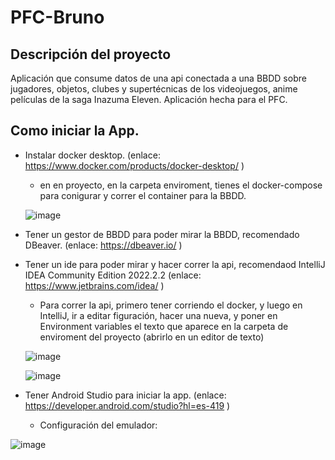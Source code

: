 # PFC-Bruno

## Descripción del proyecto
Aplicación que consume datos de una api conectada a una BBDD sobre jugadores, objetos, clubes y supertécnicas de los videojuegos, anime películas de la saga Inazuma Eleven.
Aplicación hecha para el PFC.

## Como iniciar la App.

- Instalar docker desktop. (enlace: https://www.docker.com/products/docker-desktop/ )
  -   en en proyecto, en la carpeta enviroment, tienes el docker-compose para conigurar y correr el container para la BBDD.
 
  ![image](https://github.com/Brunoo652/PFC-Bruno/assets/113421203/62c7cd78-a59b-4a90-af97-a6610d1110bd)

- Tener un gestor de BBDD para poder mirar la BBDD, recomendado DBeaver. (enlace: https://dbeaver.io/ )
- Tener un ide para poder mirar y hacer correr la api, recomendaod IntelliJ IDEA Community Edition 2022.2.2 (enlace: https://www.jetbrains.com/idea/ )
    - Para correr la api, primero tener corriendo el docker, y luego en IntelliJ, ir a editar figuración, hacer una nueva,  y poner en Environment variables el texto que aparece en la carpeta de enviroment del proyecto (abrirlo en un editor de texto)
 
  ![image](https://github.com/Brunoo652/PFC-Bruno/assets/113421203/3f72d109-0607-46b7-8438-f48180a3a4ab)

  ![image](https://github.com/Brunoo652/PFC-Bruno/assets/113421203/22a3679a-8539-48e8-8deb-731e69de29f5)


- Tener Android Studio para iniciar la app. (enlace: https://developer.android.com/studio?hl=es-419 )
    - Configuración del emulador:
 
![image](https://github.com/Brunoo652/PFC-Bruno/assets/113421203/7afcaa56-7e1d-4276-a00b-065d709b3893)


